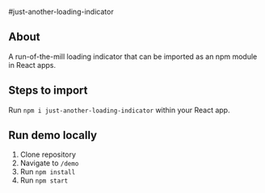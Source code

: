 #just-another-loading-indicator

## About

A run-of-the-mill loading indicator that can be imported as an npm module in React apps.

## Steps to import

Run `npm i just-another-loading-indicator` within your React app.

## Run demo locally

1. Clone repository
2. Navigate to `/demo`
3. Run `npm install`
4. Run `npm start`

